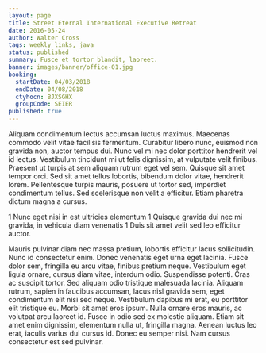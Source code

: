 ```yaml
---
layout: page
title: Street Eternal International Executive Retreat
date: 2016-05-24
author: Walter Cross
tags: weekly links, java
status: published
summary: Fusce et tortor blandit, laoreet.
banner: images/banner/office-01.jpg
booking:
  startDate: 04/03/2018
  endDate: 04/08/2018
  ctyhocn: BJXSGHX
  groupCode: SEIER
published: true
---
```

Aliquam condimentum lectus accumsan luctus maximus. Maecenas commodo velit vitae facilisis fermentum. Curabitur libero nunc, euismod non gravida non, auctor tempus dui. Nunc vel mi nec dolor porttitor hendrerit vel id lectus. Vestibulum tincidunt mi ut felis dignissim, at vulputate velit finibus. Praesent ut turpis at sem aliquam rutrum eget vel sem. Quisque sit amet tempor orci. Sed sit amet tellus lobortis, bibendum dolor vitae, hendrerit lorem. Pellentesque turpis mauris, posuere ut tortor sed, imperdiet condimentum tellus. Sed scelerisque non velit a efficitur. Etiam pharetra dictum magna a cursus.

1 Nunc eget nisi in est ultricies elementum
1 Quisque gravida dui nec mi gravida, in vehicula diam venenatis
1 Duis sit amet velit sed leo efficitur auctor.

Mauris pulvinar diam nec massa pretium, lobortis efficitur lacus sollicitudin. Nunc id consectetur enim. Donec venenatis eget urna eget lacinia. Fusce dolor sem, fringilla eu arcu vitae, finibus pretium neque. Vestibulum eget ligula ornare, cursus diam vitae, interdum odio. Suspendisse potenti. Cras ac suscipit tortor. Sed aliquam odio tristique malesuada lacinia. Aliquam rutrum, sapien in faucibus accumsan, lacus nisl gravida sem, eget condimentum elit nisi sed neque. Vestibulum dapibus mi erat, eu porttitor elit tristique eu.
Morbi sit amet eros ipsum. Nulla ornare eros mauris, ac volutpat arcu laoreet id. Fusce in odio sed ex molestie aliquam. Etiam sit amet enim dignissim, elementum nulla ut, fringilla magna. Aenean luctus leo erat, iaculis varius dui cursus id. Donec eu semper nisi. Nam cursus consectetur est sed pulvinar.
